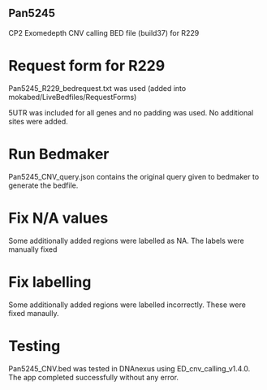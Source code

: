 ## Pan5245

CP2 Exomedepth CNV calling BED file (build37) for R229

# Request form for R229
Pan5245_R229_bedrequest.txt was used  (added into mokabed/LiveBedfiles/RequestForms)

5UTR was included for all genes and no padding was used. No additional sites were added. 

# Run Bedmaker
Pan5245_CNV_query.json contains the original query given to bedmaker to generate the bedfile.

# Fix N/A values
Some additionally added regions were labelled as NA. The labels were manually fixed

# Fix labelling
Some additionally added regions were labelled incorrectly. These were fixed manaully.

# Testing
Pan5245_CNV.bed was tested in DNAnexus using ED_cnv_calling_v1.4.0. The app completed successfully without any error.

